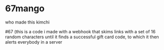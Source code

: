 # 67mango
who made this kimchi



#67
(this is a code i made with a webhook that skims links with a set of 16 random characters until it finds a successful gift card code, to which it then alerts everybody in a server

